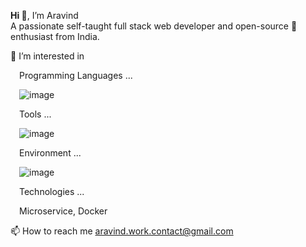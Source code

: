 <b>Hi 👋</b>, I’m Aravind<br>
A passionate self-taught full stack web developer and open-source 💞️ enthusiast from India.

👀 I’m interested in 

&emsp;Programming Languages ...

&emsp;![image](https://user-images.githubusercontent.com/111303902/184696681-d272d279-e101-44eb-b034-ad4681470aad.png)

&emsp;Tools ...

&emsp;![image](https://user-images.githubusercontent.com/111303902/184692206-3219613d-9bfe-404f-8fe6-72e2d4733ec2.png)

&emsp;Environment ...

&emsp;![image](https://user-images.githubusercontent.com/111303902/184695833-36776ecb-a548-4720-a975-5589a38abe14.png)

&emsp;Technologies ...

&emsp;Microservice, Docker


📫 How to reach me aravind.work.contact@gmail.com


<!---
arvindramkishnan/arvindramkishnan is a ✨ special ✨ repository because its `README.md` (this file) appears on your GitHub profile.
You can click the Preview link to take a look at your changes.
--->
